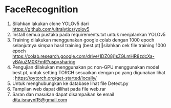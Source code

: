 # FaceRecognition

1. Silahkan lakukan clone YOLOv5 dari https://github.com/ultralytics/yolov5
2. Install semua pustaka pada requirements.txt untuk menjalankan YOLOv5
3. Training dilakukan menggunakan google colab dengan 1000 epoch selanjutnya simpan hasil training (best.pt)||silahkan cek file training 1000 epoch https://colab.research.google.com/drive/1DZ08j1sZGLmHR8zdcXa-yBAiuZM0XFmR?usp=sharing
4. Pengujian dilakukan menggunakan pc non-GPU menggunakan model best.pt, untuk setting TORCH sesuaikan dengan pc yang digunakan lihat : https://pytorch.org/get-started/locally/
5. Untuk menghubungkan ke database lihat file Detect.py
6. Tampilan web dapat dilihat pada file web.rar
7. Saran dan masukan dapat disampaikan ke email dita.isnayni15@gmail.com
